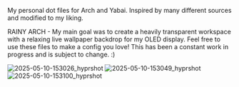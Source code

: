My personal dot files for Arch and Yabai. Inspired by many different sources and modified to my liking. 


RAINY ARCH - 
My main goal was to create a heavily transparent workspace with a relaxing live wallpaper backdrop for my OLED display. 
Feel free to use these files to make a config you love!
This has been a constant work in progress and is subject to change. :)

![2025-05-10-153026_hyprshot](https://github.com/user-attachments/assets/2dd0cd0d-7e02-40d0-bad5-807e0510dcb5)
![2025-05-10-153049_hyprshot](https://github.com/user-attachments/assets/a9070301-b688-458d-bf6f-c61e1f9b77b9)
![2025-05-10-153100_hyprshot](https://github.com/user-attachments/assets/4199153b-90af-482e-83be-7c589b9cf9f5)
